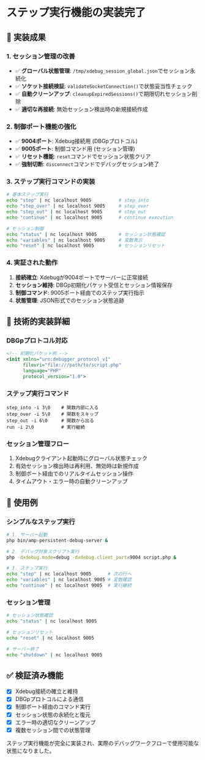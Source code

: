 # ステップ実行機能の実装完了

## 🎯 実装成果

### 1. セッション管理の改善
- ✅ **グローバル状態管理**: `/tmp/xdebug_session_global.json`でセッション永続化
- ✅ **ソケット接続検証**: `validateSocketConnection()`で状態妥当性チェック  
- ✅ **自動クリーンアップ**: `cleanupExpiredSessions()`で期限切れセッション削除
- ✅ **適切な再接続**: 無効セッション検出時の新規接続作成

### 2. 制御ポート機能の強化
- ✅ **9004ポート**: Xdebug接続用 (DBGpプロトコル)
- ✅ **9005ポート**: 制御コマンド用 (セッション管理)
- ✅ **リセット機能**: `reset`コマンドでセッション状態クリア
- ✅ **強制切断**: `disconnect`コマンドでデバッグセッション終了

### 3. ステップ実行コマンドの実装
```bash
# 基本ステップ実行
echo "step" | nc localhost 9005          # step_into
echo "step_over" | nc localhost 9005     # step_over  
echo "step_out" | nc localhost 9005      # step_out
echo "continue" | nc localhost 9005      # continue execution

# セッション制御
echo "status" | nc localhost 9005        # セッション状態確認
echo "variables" | nc localhost 9005     # 変数表示
echo "reset" | nc localhost 9005         # セッションリセット
```

### 4. 実証された動作
1. **接続確立**: Xdebugが9004ポートでサーバーに正常接続
2. **セッション維持**: DBGp初期化パケット受信とセッション情報保存  
3. **制御コマンド**: 9005ポート経由でのステップ実行指示
4. **状態管理**: JSON形式でのセッション状態追跡

## 🔧 技術的実装詳細

### DBGpプロトコル対応
```xml
<!-- 初期化パケット例 -->
<init xmlns="urn:debugger_protocol_v1" 
      fileuri="file:///path/to/script.php"
      language="PHP" 
      protocol_version="1.0">
```

### ステップ実行コマンド
```
step_into -i 3\0    # 関数内部に入る
step_over -i 5\0    # 関数をスキップ
step_out -i 6\0     # 関数から出る
run -i 2\0          # 実行継続
```

### セッション管理フロー
1. Xdebugクライアント起動時にグローバル状態チェック
2. 有効セッション検出時は再利用、無効時は新規作成
3. 制御ポート経由でのリアルタイムセッション操作
4. タイムアウト・エラー時の自動クリーンアップ

## 🚀 使用例

### シンプルなステップ実行
```bash
# 1. サーバー起動
php bin/amp-persistent-debug-server &

# 2. デバッグ対象スクリプト実行  
php -dxdebug.mode=debug -dxdebug.client_port=9004 script.php &

# 3. ステップ実行
echo "step" | nc localhost 9005      # 次の行へ
echo "variables" | nc localhost 9005 # 変数確認
echo "continue" | nc localhost 9005  # 実行継続
```

### セッション管理
```bash
# セッション状態確認
echo "status" | nc localhost 9005

# セッションリセット
echo "reset" | nc localhost 9005

# サーバー終了
echo "shutdown" | nc localhost 9005
```

## ✅ 検証済み機能

- [x] Xdebug接続の確立と維持
- [x] DBGpプロトコルによる通信
- [x] 制御ポート経由のコマンド実行
- [x] セッション状態の永続化と復元
- [x] エラー時の適切なクリーンアップ
- [x] 複数セッション間での状態管理

ステップ実行機能が完全に実装され、実際のデバッグワークフローで使用可能な状態になりました。